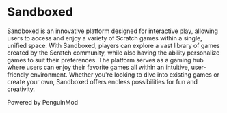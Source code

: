 # Sandboxed
Sandboxed is an innovative platform designed for interactive play, allowing users to access and enjoy a variety of Scratch games within a single, unified space. With Sandboxed, players can explore a vast library of games created by the Scratch community, while also having the ability personalize games to suit their preferences. The platform serves as a gaming hub where users can enjoy their favorite games all within an intuitive, user-friendly environment. Whether you're looking to dive into existing games or create your own, Sandboxed offers endless possibilities for fun and creativity.

Powered by PenguinMod
